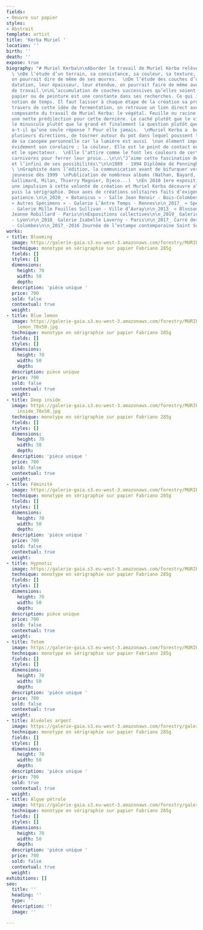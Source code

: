 ```yaml
---
fields:
- Oeuvre sur papier
styles:
- Abstrait
template: artist
title: 'Kerba Muriel '
location: ''
birth: ''
death: ''
expose: true
biography: "# Muriel Kerba\n\nAborder le travail de Muriel Kerba relève de la spéléologie.
  \ \nDe l’étude d’un terrain, sa consistance, sa couleur, sa texture,  \nsa composition,
  on pourrait dire de même de ses œuvres.  \nDe l’étude des couches d’un sol, leur
  datation, leur épaisseur, leur étendue, on pourrait faire de même avec son processus
  de travail.\n\nL’accumulation de couches successives qu’elles soient d’encre, de
  papier ou de peinture est une constante dans ses recherches. Ce qui implique une
  notion de temps. Il faut laisser à chaque étape de la création sa propre fermentation.\n\nAu
  travers de cette idée de fermentation, on retrouve un lien direct avec  \nune autre
  composante du travail de Muriel Kerba: le végétal. Feuille ou racine mais  \navec
  une nette prédilection pour cette dernière. Le caché plutôt que le visible,
  le minuscule plutôt que le grand et finalement la question plutôt que la réponse.\n\nN’y
  a-t-il qu’une seule réponse ? Pour elle jamais.  \nMuriel Kerba a  besoin d’explorer
  plusieurs directions, de tourner autour du pot dans lequel poussent toutes les plantes
  de sa canopée personnelle car la lumière est aussi  \nun élément important et
  évidement son corolaire : la couleur. Elle est le point de contact entre son travail
  et le spectateur.  \nElle l’attire comme le font les couleurs de certaines plantes
  carnivores pour ferrer leur proie...\n\n\"J’aime cette fascination de la couleur
  et l’infini de ses possibilités\"\n\n1989 - 1994 Diplômée de Penninghen-Paris
  \ \nGraphiste dans l’édition, la communication avant de bifurquer vers l’illustration
  jeunesse dès 1999  \nPublication de nombreux albums (Nathan, Bayard, Hachette,
  Gallimard, Milan, Thierry Magnier, Djeco...)  \nEn 2010 1ere exposition qui donne
  une impulsion à cette volonté de création et Muriel Kerba découvre alors la céramique
  puis la sérigraphie. Deux axes de créations solitaires faits d’exigence et de
  patience.\n\n_2020_ « Botanicus » - Salle Jean Renoir - Bois-Colombes\n\n_2018_
  « Autres Spécimens » - Galerie L’Antre Temps - Rennes\n\n_2017_ « Spécimens »
  - Galerie Mille Feuilles Sullivan - Ville d’Avray\n\n_2013_ « Blossomville » - Galerie
  Jeanne Robillard - Paris\n\nExpositions collectives\n\n_2019_ Galerie Paul Ripoche
  - Lyon\n\n_2018_ Galerie Isabelle Laverny - Paris\n\n_2017_ Carré des créateurs
  - Colombes\n\n_2017_-2016 Journée de l’estampe contemporaine Saint Sulpice - Paris"
works:
- title: Blooming
  image: https://galerie-gaia.s3.eu-west-3.amazonaws.com/forestry/MURIELKERBA_blooming_70x50.jpg
  technique: monotype en sérigraphie sur papier Fabriano 285g
  fields: []
  styles: []
  dimensions:
    height: 70
    width: 50
    depth: 
  description: 'pièce unique '
  price: 700
  sold: false
  contextual: true
  weight: 
- title: Blue lemon
  image: https://galerie-gaia.s3.eu-west-3.amazonaws.com/forestry/MURIELKERBA_blue
    lemon_70x50.jpg
  technique: monotype en sérigraphie sur papier Fabriano 285g
  fields: []
  styles: []
  dimensions:
    height: 70
    width: 50
    depth: 
  description: pièce unique
  price: 700
  sold: false
  contextual: true
  weight: 
- title: Deep inside
  image: https://galerie-gaia.s3.eu-west-3.amazonaws.com/forestry/MURIELKERBA_deep
    inside_70x50.jpg
  technique: monotype en sérigraphie sur papier Fabriano 285g
  fields: []
  styles: []
  dimensions:
    height: 70
    width: 50
    depth: 
  description: 'pièce unique '
  price: 700
  sold: false
  contextual: true
  weight: 
- title: Féminité
  image: https://galerie-gaia.s3.eu-west-3.amazonaws.com/forestry/MURIELKERBA_féminité_70x50.jpg
  technique: monotype en sérigraphie sur papier Fabriano 285g
  fields: []
  styles: []
  dimensions:
    height: 70
    width: 50
    depth: 
  description: 'pièce unique '
  price: 700
  sold: false
  contextual: true
  weight: 
- title: Hypnotic
  image: https://galerie-gaia.s3.eu-west-3.amazonaws.com/forestry/MURIELKERBA_hypnotic_70x50.jpg
  technique: monotype en sérigraphie sur papier Fabriano 285g
  fields: []
  styles: []
  dimensions:
    height: 70
    width: 50
    depth: 
  description: pièce unique
  price: 700
  sold: false
  contextual: true
  weight: 
- title: Totem
  image: https://galerie-gaia.s3.eu-west-3.amazonaws.com/forestry/MURIELKERBA_totem_70x50.jpg
  technique: monotype en sérigraphie sur papier Fabriano 285g
  fields: []
  styles: []
  dimensions:
    height: 70
    width: 50
    depth: 
  description: 'pièce unique '
  price: 700
  sold: false
  contextual: true
  weight: 
- title: Alvéoles argent
  image: https://galerie-gaia.s3.eu-west-3.amazonaws.com/forestry/galerie-gaia-muriel-kerba_alveoles-argent_70x50.jpg
  technique: monotype en sérigraphie sur papier Fabriano 285g
  fields: []
  styles: []
  dimensions:
    height: 70
    width: 50
    depth: 
  description: 'pièce unique '
  price: 700
  sold: true
  contextual: true
  weight: 
- title: Algue pétrole
  image: https://galerie-gaia.s3.eu-west-3.amazonaws.com/forestry/galerie-gaia-muriel-kerba_algue-petrole_70x50.jpg
  technique: monotype en sérigraphie sur papier Fabriano 285g
  fields: []
  styles: []
  dimensions:
    height: 70
    width: 50
    depth: 
  description: 'pièce unique '
  price: 700
  sold: false
  contextual: true
  weight: 
exhibitions: []
seo:
  title: ''
  heading: ''
  type: ''
  description: ''
  image: ''

---
```

